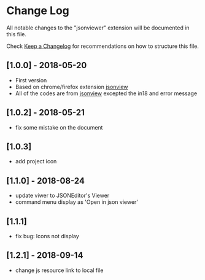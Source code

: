 # Change Log
All notable changes to the "jsonviewer" extension will be documented in this file.

Check [Keep a Changelog](http://keepachangelog.com/) for recommendations on how to structure this file.



## [1.0.0] - 2018-05-20
- First version
- Based on chrome/firefox extension [jsonview](https://github.com/bhollis/jsonview)
- All of the codes are from [jsonview](https://github.com/bhollis/jsonview) excepted the in18 and error message

## [1.0.2] - 2018-05-21
- fix some mistake on the document

## [1.0.3]
- add project icon

## [1.1.0] - 2018-08-24
- update viwer to JSONEditor's Viewer
- command menu display as 'Open in json viewer'

## [1.1.1] 
- fix bug:  Icons not display

## [1.2.1] - 2018-09-14
- change  js resource link to local file